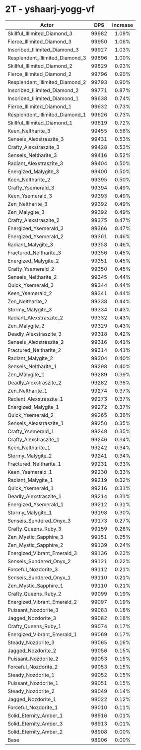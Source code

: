 # 2T - yshaarj-yogg-vf
| Actor | DPS | Increase |
|---|:---:|:---:|
|Skillful_Illimited_Diamond_3|99982|1.09%|
|Fierce_Illimited_Diamond_3|99950|1.06%|
|Inscribed_Illimited_Diamond_3|99927|1.03%|
|Resplendent_Illimited_Diamond_3|99896|1.00%|
|Skillful_Illimited_Diamond_2|99829|0.93%|
|Fierce_Illimited_Diamond_2|99796|0.90%|
|Resplendent_Illimited_Diamond_2|99793|0.90%|
|Inscribed_Illimited_Diamond_2|99771|0.87%|
|Inscribed_Illimited_Diamond_1|99638|0.74%|
|Fierce_Illimited_Diamond_1|99632|0.73%|
|Resplendent_Illimited_Diamond_1|99626|0.73%|
|Skillful_Illimited_Diamond_1|99619|0.72%|
|Keen_Neltharite_3|99455|0.56%|
|Senseis_Alexstraszite_3|99431|0.53%|
|Crafty_Alexstraszite_3|99428|0.53%|
|Senseis_Neltharite_3|99416|0.52%|
|Radiant_Alexstraszite_3|99404|0.50%|
|Energized_Malygite_3|99400|0.50%|
|Keen_Neltharite_2|99395|0.50%|
|Crafty_Ysemerald_3|99394|0.49%|
|Keen_Ysemerald_3|99393|0.49%|
|Zen_Neltharite_3|99392|0.49%|
|Zen_Malygite_3|99392|0.49%|
|Crafty_Alexstraszite_2|99375|0.47%|
|Energized_Ysemerald_3|99366|0.47%|
|Energized_Ysemerald_2|99361|0.46%|
|Radiant_Malygite_3|99358|0.46%|
|Fractured_Neltharite_3|99356|0.45%|
|Energized_Malygite_2|99351|0.45%|
|Crafty_Ysemerald_2|99350|0.45%|
|Senseis_Neltharite_2|99345|0.44%|
|Quick_Ysemerald_3|99344|0.44%|
|Keen_Ysemerald_2|99341|0.44%|
|Zen_Neltharite_2|99338|0.44%|
|Stormy_Malygite_3|99334|0.43%|
|Radiant_Alexstraszite_2|99332|0.43%|
|Zen_Malygite_2|99329|0.43%|
|Deadly_Alexstraszite_3|99318|0.42%|
|Senseis_Alexstraszite_2|99316|0.41%|
|Fractured_Neltharite_2|99314|0.41%|
|Radiant_Malygite_2|99304|0.40%|
|Senseis_Neltharite_1|99298|0.40%|
|Zen_Malygite_1|99289|0.39%|
|Deadly_Alexstraszite_2|99282|0.38%|
|Zen_Neltharite_1|99274|0.37%|
|Radiant_Alexstraszite_1|99273|0.37%|
|Energized_Malygite_1|99272|0.37%|
|Quick_Ysemerald_2|99265|0.36%|
|Senseis_Alexstraszite_1|99250|0.35%|
|Crafty_Ysemerald_1|99248|0.35%|
|Crafty_Alexstraszite_1|99246|0.34%|
|Keen_Neltharite_1|99242|0.34%|
|Stormy_Malygite_2|99241|0.34%|
|Fractured_Neltharite_1|99231|0.33%|
|Keen_Ysemerald_1|99230|0.33%|
|Radiant_Malygite_1|99219|0.32%|
|Quick_Ysemerald_1|99216|0.31%|
|Deadly_Alexstraszite_1|99214|0.31%|
|Energized_Ysemerald_1|99212|0.31%|
|Stormy_Malygite_1|99198|0.30%|
|Senseis_Sundered_Onyx_3|99173|0.27%|
|Crafty_Queens_Ruby_3|99159|0.26%|
|Zen_Mystic_Sapphire_3|99151|0.25%|
|Zen_Mystic_Sapphire_2|99139|0.24%|
|Energized_Vibrant_Emerald_3|99136|0.23%|
|Senseis_Sundered_Onyx_2|99121|0.22%|
|Forceful_Nozdorite_3|99112|0.21%|
|Senseis_Sundered_Onyx_1|99110|0.21%|
|Zen_Mystic_Sapphire_1|99110|0.21%|
|Crafty_Queens_Ruby_2|99099|0.19%|
|Energized_Vibrant_Emerald_2|99097|0.19%|
|Puissant_Nozdorite_3|99083|0.18%|
|Jagged_Nozdorite_3|99082|0.18%|
|Crafty_Queens_Ruby_1|99074|0.17%|
|Energized_Vibrant_Emerald_1|99069|0.17%|
|Steady_Nozdorite_3|99065|0.16%|
|Jagged_Nozdorite_2|99056|0.15%|
|Puissant_Nozdorite_2|99053|0.15%|
|Forceful_Nozdorite_2|99053|0.15%|
|Steady_Nozdorite_1|99052|0.15%|
|Puissant_Nozdorite_1|99051|0.15%|
|Steady_Nozdorite_2|99049|0.14%|
|Jagged_Nozdorite_1|99022|0.12%|
|Forceful_Nozdorite_1|99010|0.11%|
|Solid_Eternity_Amber_1|98916|0.01%|
|Solid_Eternity_Amber_3|98913|0.01%|
|Solid_Eternity_Amber_2|98908|0.00%|
|Base|98906|0.00%|
